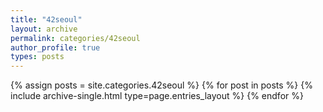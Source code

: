 ```yaml
---
title: "42seoul"
layout: archive
permalink: categories/42seoul
author_profile: true
types: posts
---
```


{% assign posts = site.categories.42seoul %}
{% for post in posts %}
  {% include archive-single.html type=page.entries_layout %}
{% endfor %}